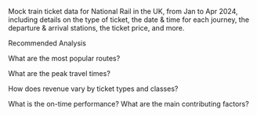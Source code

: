 Mock train ticket data for National Rail in the UK, from Jan to Apr 2024, including details on the type of ticket, the date & time for each journey, the departure & arrival stations, the ticket price, and more.


Recommended Analysis


What are the most popular routes?

What are the peak travel times?

How does revenue vary by ticket types and classes?

What is the on-time performance? What are the main contributing factors?
